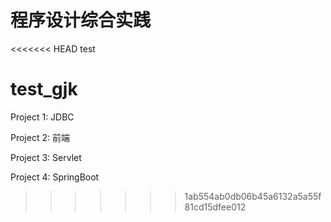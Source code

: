 # 程序设计综合实践

<<<<<<< HEAD
test

test_gjk
=======
Project 1: JDBC

Project 2: 前端

Project 3: Servlet

Project 4: SpringBoot
>>>>>>> 1ab554ab0db06b45a6132a5a55f81cd15dfee012
